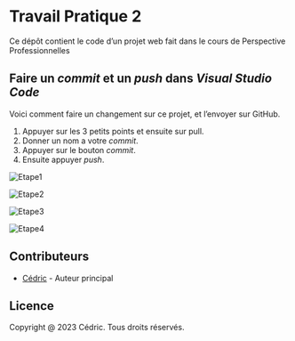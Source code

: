 # Travail Pratique 2
Ce dépôt contient le code d’un projet web fait dans le cours de Perspective Professionnelles

## Faire un _commit_ et un _push_ dans _Visual Studio Code_

Voici comment faire un changement sur ce projet, et l’envoyer sur GitHub.
1. Appuyer sur les 3 petits points et ensuite sur pull.
2. Donner un nom a votre _commit_.
3. Appuyer sur le bouton _commit_.
4. Ensuite appuyer _push_.

![Etape1](img.docs/3points+pull.png)

![Etape2](img.docs/3points+push.png)

![Etape3](img.docs/ajouterNom.png)

![Etape4](img.docs/commit.png)

## Contributeurs

- [Cédric](https://github.com/Leptitroy/2434411) - Auteur principal

## Licence

Copyright @ 2023 Cédric. Tous droits réservés.
